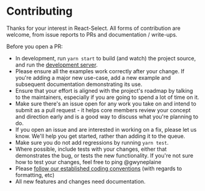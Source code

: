 # Contributing

Thanks for your interest in React-Select. All forms of contribution are
welcome, from issue reports to PRs and documentation / write-ups.

Before you open a PR:

* In development, run `yarn start` to build (and watch) the project source, and run
the [development server](http://localhost:8000).
* Please ensure all the examples work correctly after your change. If you're
adding a major new use-case, add a new example and subsequent documentation demonstrating its use.
* Ensure that your effort is aligned with the project's roadmap by talking to
the maintainers, especially if you are going to spend a lot of time on it.
* Make sure there's an issue open for any work you take on and intend to submit
as a pull request - it helps core members review your concept and direction
early and is a good way to discuss what you're planning to do.
* If you open an issue and are interested in working on a fix, please let us
know. We'll help you get started, rather than adding it to the queue.
* Make sure you do not add regressions by running `yarn test`.
* Where possible, include tests with your changes, either that demonstrates the
bug, or tests the new functionality. If you're not sure how to test your
changes, feel free to ping @gwyneplaine
* Please [follow our established coding conventions](https://github.com/keystonejs/keystone/wiki/Coding-Standards)
(with regards to formatting, etc)
* All new features and changes need documentation.
